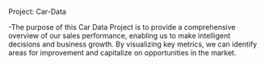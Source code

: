 Project: Car-Data 

-The purpose of this Car Data Project is to provide a comprehensive overview of our sales performance, enabling us to make intelligent decisions and business growth.
By visualizing key metrics, we can identify areas for improvement and capitalize on opportunities in the market.
